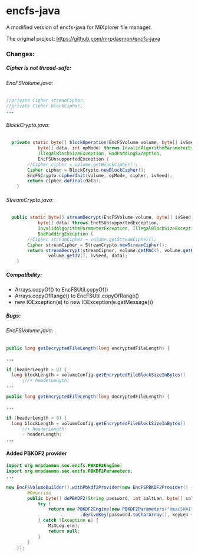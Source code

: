 # encfs-java

A modified version of encfs-java for MiXplorer file manager.

The original project:
https://github.com/mrpdaemon/encfs-java

### Changes:

##### Cipher is not thread-safe:
###### EncFSVolume.java:
```java
//private Cipher streamCipher;
//private Cipher blockCipher;
...
```
###### BlockCrypto.java:
```java
  private static byte[] blockOperation(EncFSVolume volume, byte[] ivSeed,
			byte[] data, int opMode) throws InvalidAlgorithmParameterException,
			IllegalBlockSizeException, BadPaddingException,
			EncFSUnsupportedException {
		//Cipher cipher = volume.getBlockCipher();
		Cipher cipher = BlockCrypto.newBlockCipher();
		EncFSCrypto.cipherInit(volume, opMode, cipher, ivSeed);
		return cipher.doFinal(data);
	}
```
###### StreamCrypto.java:
```java
  public static byte[] streamDecrypt(EncFSVolume volume, byte[] ivSeed,
			byte[] data) throws EncFSUnsupportedException,
			InvalidAlgorithmParameterException, IllegalBlockSizeException,
			BadPaddingException {
		//Cipher streamCipher = volume.getStreamCipher();
		Cipher streamCipher = StreamCrypto.newStreamCipher();
		return streamDecrypt(streamCipher, volume.getMAC(), volume.getKey(),
				volume.getIV(), ivSeed, data);
	}
```
  
##### Compatibility:
  - Arrays.copyOf() to EncFSUtil.copyOf()
  - Arrays.copyOfRange() to EncFSUtil.copyOfRange()
  - new IOException(e) to new IOException(e.getMessage())

##### Bugs:
###### EncFSVolume.java:
```java
public long getDecryptedFileLength(long encryptedFileLength) {

...

if (headerLength > 0) {
  long blockLength = volumeConfig.getEncryptedFileBlockSizeInBytes()
      ;//+ headerLength;
...
```

```java
public long getEncryptedFileLength(long decryptedFileLength) {

...

if (headerLength > 0) {
  long blockLength = volumeConfig.getEncryptedFileBlockSizeInBytes()
      //+ headerLength;
      - headerLength;
...
```

#### Added PBKDF2 provider
```java
import org.mrpdaemon.sec.encfs.PBKDF2Engine;
import org.mrpdaemon.sec.encfs.PBKDF2Parameters;
...    

new EncFSVolumeBuilder().withPbkdf2Provider(new EncFSPBKDF2Provider() {
        @Override
        public byte[] doPBKDF2(String password, int saltLen, byte[] salt, int iterations, int keyLen) {
            try {
                return new PBKDF2Engine(new PBKDF2Parameters("HmacSHA1", "ISO-8859-1", salt, iterations))
                            .deriveKey(password.toCharArray(), keyLen + saltLen);
            } catch (Exception e) {
                MiXLog.e(e);
                return null;
            }
        }
    });
```
